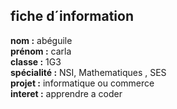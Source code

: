 ## fiche d´information
**nom :** abéguile <br>
**prénom :** carla <br>
**classe :** 1G3 <br>
**spécialité :** NSI, Mathematiques , SES <br>
**projet :** informatique ou commerce <br>
**interet :** apprendre a coder 
